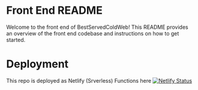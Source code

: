 # Front End README

Welcome to the front end of BestServedColdWeb! This README provides an overview of the front end codebase and instructions on how to get started.

# Deployment

This repo is deployed as Netlify (Srverless) Functions here
[![Netlify Status](https://api.netlify.com/api/v1/badges/72210a2e-9160-4722-98b7-f515c9862f8c/deploy-status)](https://app.netlify.com/sites/bestservedcold/deploys)
